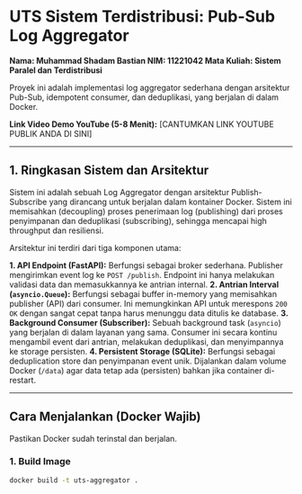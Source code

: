 # UTS Sistem Terdistribusi: Pub-Sub Log Aggregator

**Nama: Muhammad Shadam Bastian NIM: 11221042 Mata Kuliah: Sistem Paralel dan Terdistribusi**

Proyek ini adalah implementasi log aggregator sederhana dengan arsitektur Pub-Sub, idempotent consumer, dan deduplikasi, yang berjalan di dalam Docker.

**Link Video Demo YouTube (5-8 Menit):**
[CANTUMKAN LINK YOUTUBE PUBLIK ANDA DI SINI]

---

## 1. Ringkasan Sistem dan Arsitektur

Sistem ini adalah sebuah Log Aggregator dengan arsitektur Publish-Subscribe yang dirancang untuk berjalan dalam kontainer Docker. Sistem ini memisahkan (decoupling) proses penerimaan log (publishing) dari proses penyimpanan dan deduplikasi (subscribing), sehingga mencapai high throughput dan resiliensi.

Arsitektur ini terdiri dari tiga komponen utama:

**1. API Endpoint (FastAPI):** Berfungsi sebagai broker sederhana. Publisher mengirimkan event log ke `POST /publish`. Endpoint ini hanya melakukan validasi data dan memasukkannya ke antrian internal.
**2. Antrian Interval (`asyncio.Queue`):** Berfungsi sebagai buffer in-memory yang memisahkan publisher (API) dari consumer. Ini memungkinkan API untuk merespons `200 OK` dengan sangat cepat tanpa harus menunggu data ditulis ke database.
**3. Background Consumer (Subscriber):** Sebuah background task (`asyncio`) yang berjalan di dalam layanan yang sama. Consumer ini secara kontinu mengambil event dari antrian, melakukan deduplikasi, dan menyimpannya ke storage persisten.
**4. Persistent Storage (SQLite):** Berfungsi sebagai deduplication store dan penyimpanan event unik. Dijalankan dalam volume Docker (`/data`) agar data tetap ada (persisten) bahkan jika container di-restart.

---

## Cara Menjalankan (Docker Wajib)

Pastikan Docker sudah terinstal dan berjalan.

### 1. Build Image

```bash
docker build -t uts-aggregator .
